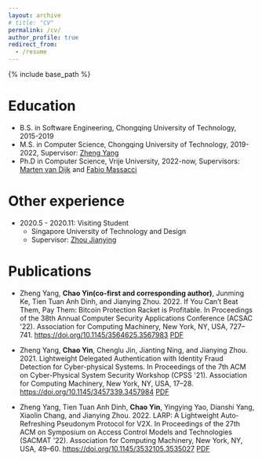 ```yaml
---
layout: archive
# title: "CV"
permalink: /cv/
author_profile: true
redirect_from:
  - /resume
---
```


{% include base_path %}

Education
======
* B.S. in Software Engineering, Chongqing University of Technology, 2015-2019
* M.S. in Computer Science, Chongqing University of Technology, 2019-2022, Supervisor: <a href="https://scholar.google.com/citations?user=X6csOLgAAAAJ&hl=en&authuser=1">Zheng Yang</a>
* Ph.D in Computer Science, Vrije University, 2022-now, Supervisors: <a href="https://scholar.google.com/citations?hl=en&user=byCWPiwAAAAJ&view_op=list_works&sortby=pubdate">Marten van Dijk</a> and <a href="https://fabiomassacci.github.io/">Fabio Massacci</a>

Other experience
======
* 2020.5 - 2020.11: Visiting Student
  * Singapore University of Technology and Design
  * Supervisor: <a href="https://scholar.google.com.au/citations?hl=en&user=T-Uf3dYAAAAJ&view_op=list_works&sortby=pubdate">Zhou Jianying</a>
  
<!-- Skills
======
* Skill 1
* Skill 2
  * Sub-skill 2.1
  * Sub-skill 2.2
  * Sub-skill 2.3
* Skill 3 -->

Publications
======
* Zheng Yang, **Chao Yin(co-first and corresponding author)**, Junming Ke, Tien Tuan Anh Dinh, and Jianying Zhou. 2022. If You Can’t Beat Them, Pay Them: Bitcoin Protection Racket is Profitable. In Proceedings of the 38th Annual Computer Security Applications Conference (ACSAC '22). Association for Computing Machinery, New York, NY, USA, 727–741. https://doi.org/10.1145/3564625.3567983 
[PDF](http://chao-cy.github.io/files/ACSAC22-FWAP.pdf)

* Zheng Yang, **Chao Yin**, Chenglu Jin, Jianting Ning, and Jianying Zhou. 2021. Lightweight Delegated Authentication with Identity Fraud Detection for Cyber-physical Systems. In Proceedings of the 7th ACM on Cyber-Physical System Security Workshop (CPSS '21). Association for Computing Machinery, New York, NY, USA, 17–28. https://doi.org/10.1145/3457339.3457984
[PDF](http://chao-cy.github.io/files/CPSS21-LightWeight.pdf)

* Zheng Yang, Tien Tuan Anh Dinh, **Chao Yin**, Yingying Yao, Dianshi Yang, Xiaolin Chang, and Jianying Zhou. 2022. LARP: A Lightweight Auto-Refreshing Pseudonym Protocol for V2X. In Proceedings of the 27th ACM on Symposium on Access Control Models and Technologies (SACMAT '22). Association for Computing Machinery, New York, NY, USA, 49–60. https://doi.org/10.1145/3532105.3535027
[PDF](http://chao-cy.github.io/files/SACMAC22-LARP.pdf)
  
<!-- Talks
======
  <ul>{% for post in site.talks %}
    {% include archive-single-talk-cv.html %}
  {% endfor %}</ul>
   -->
<!-- Teaching
======
  <ul>{% for post in site.teaching %}
    {% include archive-single-cv.html %}
  {% endfor %}</ul> -->
  
<!-- Service and leadership
======
* Currently signed in to 43 different slack teams -->

